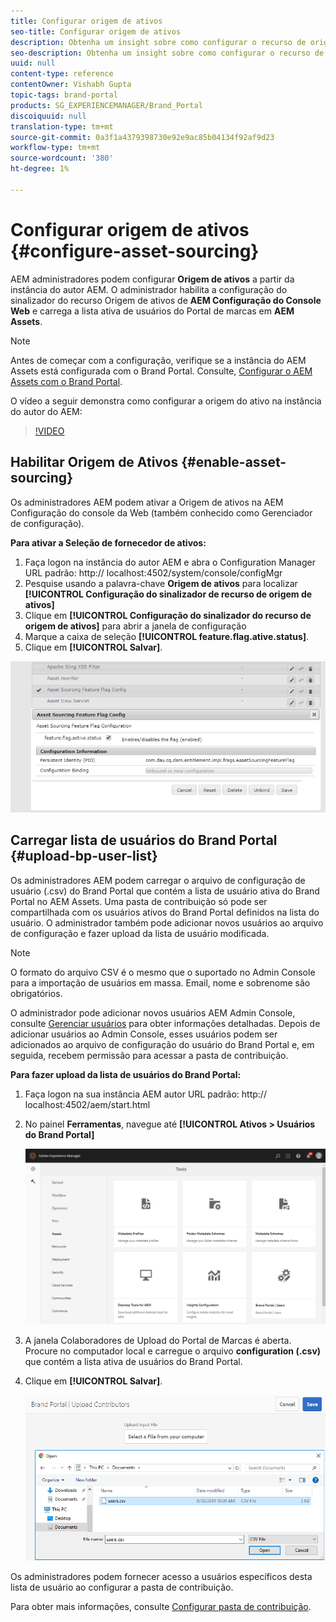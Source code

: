 ```yaml
---
title: Configurar origem de ativos
seo-title: Configurar origem de ativos
description: Obtenha um insight sobre como configurar o recurso de origem de ativos no AEM Assets.
seo-description: Obtenha um insight sobre como configurar o recurso de origem de ativos no AEM Assets.
uuid: null
content-type: reference
contentOwner: Vishabh Gupta
topic-tags: brand-portal
products: SG_EXPERIENCEMANAGER/Brand_Portal
discoiquuid: null
translation-type: tm+mt
source-git-commit: 0a3f1a4379398730e92e9ac85b04134f92af9d23
workflow-type: tm+mt
source-wordcount: '380'
ht-degree: 1%

---
```



# Configurar origem de ativos {#configure-asset-sourcing}

AEM administradores podem configurar **Origem de ativos** a partir da instância do autor AEM. O administrador habilita a configuração do sinalizador do recurso Origem de ativos de **AEM Configuração do Console Web** e carrega a lista ativa de usuários do Portal de marcas em **AEM Assets**.

>[!NOTE]
>
>Antes de começar com a configuração, verifique se a instância do AEM Assets está configurada com o Brand Portal. Consulte, [Configurar o AEM Assets com o Brand Portal](../using/configure-aem-assets-with-brand-portal.md).

O vídeo a seguir demonstra como configurar a origem do ativo na instância do autor do AEM:

>[!VIDEO](https://video.tv.adobe.com/v/29771)

## Habilitar Origem de Ativos {#enable-asset-sourcing}

Os administradores AEM podem ativar a Origem de ativos na AEM Configuração do console da Web (também conhecido como Gerenciador de configuração).

**Para ativar a Seleção de fornecedor de ativos:**
1. Faça logon na instância do autor AEM e abra o Configuration Manager
URL padrão: http:// localhost:4502/system/console/configMgr
1. Pesquise usando a palavra-chave **Origem de ativos** para localizar **[!UICONTROL Configuração do sinalizador de recurso de origem de ativos]**
1. Clique em **[!UICONTROL Configuração do sinalizador do recurso de origem de ativos]** para abrir a janela de configuração
1. Marque a caixa de seleção **[!UICONTROL feature.flag.ative.status]**.
1. Clique em **[!UICONTROL Salvar]**.

![](assets/enable-asset-sourcing.png)

## Carregar lista de usuários do Brand Portal {#upload-bp-user-list}

Os administradores AEM podem carregar o arquivo de configuração de usuário (.csv) do Brand Portal que contém a lista de usuário ativa do Brand Portal no AEM Assets. Uma pasta de contribuição só pode ser compartilhada com os usuários ativos do Brand Portal definidos na lista do usuário. O administrador também pode adicionar novos usuários ao arquivo de configuração e fazer upload da lista de usuário modificada.

>[!NOTE]
>
>O formato do arquivo CSV é o mesmo que o suportado no Admin Console para a importação de usuários em massa. Email, nome e sobrenome são obrigatórios.

O administrador pode adicionar novos usuários AEM Admin Console, consulte [Gerenciar usuários](brand-portal-adding-users.md) para obter informações detalhadas. Depois de adicionar usuários ao Admin Console, esses usuários podem ser adicionados ao arquivo de configuração do usuário do Brand Portal e, em seguida, recebem permissão para acessar a pasta de contribuição.

**Para fazer upload da lista de usuários do Brand Portal:**
1. Faça logon na sua instância AEM autor
URL padrão: http:// localhost:4502/aem/start.html
1. No painel **Ferramentas**, navegue até **[!UICONTROL Ativos > Usuários do Brand Portal]**

   ![](assets/upload-user-list1.png)

1. A janela Colaboradores de Upload do Portal de Marcas é aberta.
Procure no computador local e carregue o arquivo **configuration (.csv)** que contém a lista ativa de usuários do Brand Portal.
1. Clique em **[!UICONTROL Salvar]**.

   ![](assets/upload-user-list2.png)


Os administradores podem fornecer acesso a usuários específicos desta lista de usuário ao configurar a pasta de contribuição.

Para obter mais informações, consulte [Configurar pasta de contribuição](brand-portal-contribution-folder.md).
